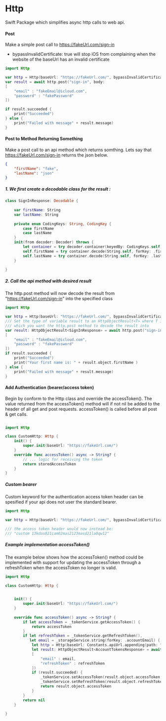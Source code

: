 # Http

Swift Package which simplifies async http calls to web api. 

#### Post
Make a simple post call to https://fakeUrl.com/sign-in
- bypassInvalidCertificate: true will stop iOS from complaining when the website of the baseUrl has an invalid certificate
```swift
import Http

var http = Http(baseUrl: "https://fakeUrl.com/", bypassInvalidCertificate: true)
var result = await http.post("sign-in", body:
[
    "email" : "fakeEmail@icloud.com",
    "password" : "fakePassword"
])

if result.succeeded {
    print("Succeeded")
} else {
    print("Failed with message" + result.message)
}

```

#### Post to Method Returning Something
Make a post call to an api method which returns somthing. Lets say that https://fakeUrl.com/sign-in returns the json below. 
``` json
{
    "firstName": "fake",
    "lastName": "json"
}
```

##### 1. We first create a decodable class for the result :

```swift
class SignInResponse: Decodable {
    
    var firstName: String
    var lastName: String
    
    private enum CodingKeys: String, CodingKey {
        case firstName
        case lastName
    }
    init(from decoder: Decoder) throws {
        let container = try decoder.container(keyedBy: CodingKeys.self)
        self.firstName = try container.decode(String.self, forKey: .firstName)
        self.lastName = try container.decode(String.self, forKey: .lastName)
    }
    
}
```

##### 2. Call the api method with desired result
The http.post method will now decode the result from "https://fakeUrl.com/sign-in" into the specified class 

```swift
import Http

var http = Http(baseUrl: "https://fakeUrl.com/", bypassInvalidCertificate: true)
/// Set the type of variable result to an HttpObjectResult<T> where T is the class
/// which you want the http.post method to decode the result into
var result: HttpObjectResult<SignInResponse> = await http.post("sign-in", body:
[
    "email" : "fakeEmail@icloud.com",
    "password" : "fakePassword"
])
if result.succeeded {
    print("Succeeded")
    print("Your first name is: " + result.object.firstName )
} else {
    print("Failed with message" + result.message)
}
```



#### Add Authentication (bearer/access token)
Begin by conform to the Http class and override the accessToken(). The value returned from the accessToken() method will if not nil be added to the header of all get and post requests. accessToken() is called before all post & get calls. 
```swift

import Http

class CustomHttp: Http {
    init() {
        super.init(baseUrl: "https://fakeUrl.com/")
    }
    override func accessToken() async -> String? {
        // ... logic for receiving the token
        return storedAccessToken
    }
}
```

##### Custom bearer 
Custom keyword for the authentication access token header can be spesified if your api does not user the standard bearer.

```swift
import Http

var http = Http(baseUrl: "https://fakeUrl.com/", bypassInvalidCertificate: true, accessTokenBearerName: "custom")

/// the access token header would now instead be:
/// "custom 13kdas021cam02mas2123masd21la0qw12"
```

##### Example implementation accessToken() 
The example below shows how the accessToken() method could be implemented with support for updating the accessToken through a refreshToken when the accessToken no longer is valid.

```swift
import Http

class CustomHttp: Http {
    

    init() {
        super.init(baseUrl: "https://fakeUrl.com/")
    }
    
    override func accessToken() async -> String? {
        if let accessToken = _tokenService.getAccessToken() {
            return accessToken
        }
        if let refreshToken = _tokenService.getRefreshToken(),
           let email = _storageService.string(forKey: .accountEmail) {
            let http = Http(baseUrl: Constants.apiUrl.appending(path: "account"))
            let result: HttpObjectResult<AccountTokensResponse> = await http.post("tokens-refresh", body:
            [
                "email" : email,
                "refreshToken" : refreshToken
            ])
            if (result.succeeded) {
                _tokenService.setAccessToken(result.object.accessToken, expires: result.object.accessTokenExpires)
                _tokenService.setRefreshToken(result.object.refreshToken)
                return result.object.accessToken
            }
        }
        return nil
    }
    
}

```

